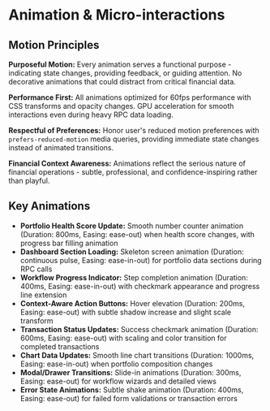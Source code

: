 # Animation & Micro-interactions

## Motion Principles

**Purposeful Motion:** Every animation serves a functional purpose - indicating state changes, providing feedback, or guiding attention. No decorative animations that could distract from critical financial data.

**Performance First:** All animations optimized for 60fps performance with CSS transforms and opacity changes. GPU acceleration for smooth interactions even during heavy RPC data loading.

**Respectful of Preferences:** Honor user's reduced motion preferences with `prefers-reduced-motion` media queries, providing immediate state changes instead of animated transitions.

**Financial Context Awareness:** Animations reflect the serious nature of financial operations - subtle, professional, and confidence-inspiring rather than playful.

## Key Animations

- **Portfolio Health Score Update:** Smooth number counter animation (Duration: 800ms, Easing: ease-out) when health score changes, with progress bar filling animation
- **Dashboard Section Loading:** Skeleton screen animation (Duration: continuous pulse, Easing: ease-in-out) for portfolio data sections during RPC calls
- **Workflow Progress Indicator:** Step completion animation (Duration: 400ms, Easing: ease-in-out) with checkmark appearance and progress line extension
- **Context-Aware Action Buttons:** Hover elevation (Duration: 200ms, Easing: ease-out) with subtle shadow increase and slight scale transform
- **Transaction Status Updates:** Success checkmark animation (Duration: 600ms, Easing: ease-out) with scaling and color transition for completed transactions
- **Chart Data Updates:** Smooth line chart transitions (Duration: 1000ms, Easing: ease-in-out) when portfolio composition changes
- **Modal/Drawer Transitions:** Slide-in animations (Duration: 300ms, Easing: ease-out) for workflow wizards and detailed views
- **Error State Animations:** Subtle shake animation (Duration: 400ms, Easing: ease-out) for failed form validations or transaction errors
